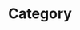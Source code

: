 ---
  title: "Category"
  layout: categories
  permalink: /categories/
  author_profile: true
  sidebar_main: true
---